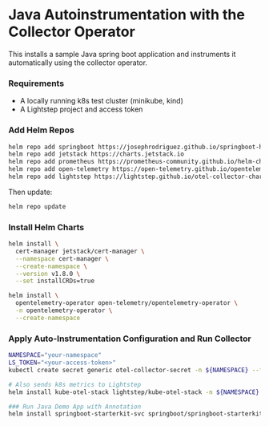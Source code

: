 # Java Autoinstrumentation with the Collector Operator

This installs a sample Java spring boot application and instruments it automatically using the collector operator.

### Requirements

- A locally running k8s test cluster (minikube, kind)
- A Lightstep project and access token

### Add Helm Repos

```sh
helm repo add springboot https://josephrodriguez.github.io/springboot-helm-charts
helm repo add jetstack https://charts.jetstack.io
helm repo add prometheus https://prometheus-community.github.io/helm-charts
helm repo add open-telemetry https://open-telemetry.github.io/opentelemetry-helm-charts
helm repo add lightstep https://lightstep.github.io/otel-collector-charts
```

Then update:

```sh
helm repo update
```

### Install Helm Charts

```sh
helm install \
  cert-manager jetstack/cert-manager \
  --namespace cert-manager \
  --create-namespace \
  --version v1.8.0 \
  --set installCRDs=true

helm install \
  opentelemetry-operator open-telemetry/opentelemetry-operator \
  -n opentelemetry-operator \
  --create-namespace
```

### Apply Auto-Instrumentation Configuration and Run Collector

```sh
NAMESPACE="your-namespace"
LS_TOKEN="<your-access-token>"
kubectl create secret generic otel-collector-secret -n ${NAMESPACE} --from-literal=LS_TOKEN=${LS_TOKEN}

# Also sends k8s metrics to Lightstep
helm install kube-otel-stack lightstep/kube-otel-stack -n ${NAMESPACE} --set autoinstrumentation.enabled=true --set tracesCollector.enabled=true

### Run Java Demo App with Annotation
helm install springboot-starterkit-svc springboot/springboot-starterkit-svc -n ${NAMESPACE} -f values.yaml
```
